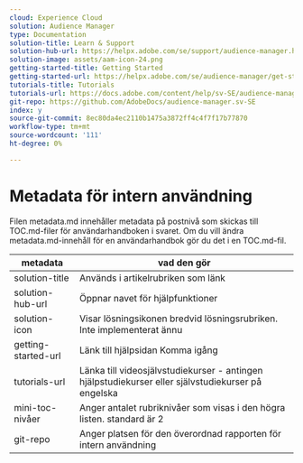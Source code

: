 ```yaml
---
cloud: Experience Cloud
solution: Audience Manager
type: Documentation
solution-title: Learn & Support
solution-hub-url: https://helpx.adobe.com/se/support/audience-manager.html
solution-image: assets/aam-icon-24.png
getting-started-title: Getting Started
getting-started-url: https://helpx.adobe.com/se/audience-manager/get-started.html
tutorials-title: Tutorials
tutorials-url: https://docs.adobe.com/content/help/sv-SE/audience-manager-learn/tutorials/overview.html
git-repo: https://github.com/AdobeDocs/audience-manager.sv-SE
index: y
source-git-commit: 8ec80da4ec2110b1475a3872ff4c4f7f17b77870
workflow-type: tm+mt
source-wordcount: '111'
ht-degree: 0%

---
```



# Metadata för intern användning

Filen metadata.md innehåller metadata på postnivå som skickas till TOC.md-filer för användarhandboken i svaret. Om du vill ändra metadata.md-innehåll för en användarhandbok gör du det i en TOC.md-fil.

| metadata | vad den gör |
|--- |--- |
| solution-title | Används i artikelrubriken som länk |
| solution-hub-url | Öppnar navet för hjälpfunktioner |
| solution-icon | Visar lösningsikonen bredvid lösningsrubriken. Inte implementerat ännu |
| getting-started-url | Länk till hjälpsidan Komma igång |
| tutorials-url | Länka till videosjälvstudiekurser - antingen hjälpstudiekurser eller självstudiekurser på engelska |
| mini-toc-nivåer | Anger antalet rubriknivåer som visas i den högra listen. standard är 2 |
| git-repo | Anger platsen för den överordnad rapporten för intern användning |
